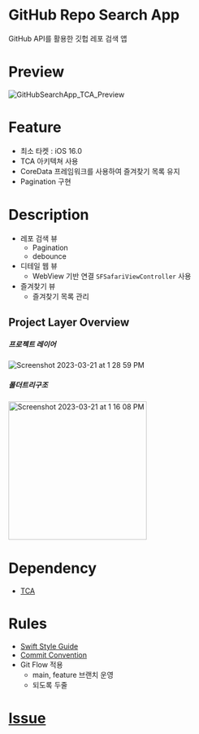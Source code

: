 # GitHub Repo Search App
GitHub API를 활용한 깃헙 레포 검색 앱

# Preview
![GitHubSearchApp_TCA_Preview](https://user-images.githubusercontent.com/77793412/226512959-e8c56195-1ba1-45fa-b586-ac34013ebe5b.gif)

# Feature
- 최소 타켓 : iOS 16.0
- TCA 아키텍쳐 사용
- CoreData 프레임워크를 사용하여 즐겨찾기 목록 유지
- Pagination 구현

# Description
- 레포 검색 뷰
    - Pagination
    - debounce
- 디테일 웹 뷰
    - WebView 기반 연결 `SFSafariViewController` 사용
- 즐겨찾기 뷰
    - 즐겨찾기 목록 관리

## Project Layer Overview
##### 프로젝트 레이어
![Screenshot 2023-03-21 at 1 28 59 PM](https://user-images.githubusercontent.com/77793412/226517389-eba717e0-14ca-40a6-8633-d6b66a3f711b.png)

##### 폴더트리구조
<img width="272" alt="Screenshot 2023-03-21 at 1 16 08 PM" src="https://user-images.githubusercontent.com/77793412/226516024-c66286b4-f215-4e96-8934-1e17846d2b67.png">

# Dependency
- [TCA](https://github.com/pointfreeco/swift-composable-architecture)

# Rules
- [Swift Style Guide](https://github.com/airbnb/swift)
- [Commit Convention](docs/CommitConvention.md)
- Git Flow 적용
    - main, feature 브랜치 운영
    - 되도록 두줄

# [Issue](docs/Issue.md)